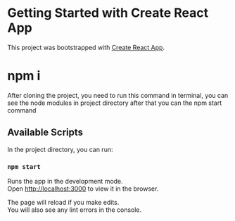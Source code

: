 # Getting Started with Create React App

This project was bootstrapped with [Create React App](https://github.com/facebook/create-react-app).

# npm i

After cloning the project, you need to run this command in terminal, you can see the node modules in project directory after that you can the npm start command

## Available Scripts

In the project directory, you can run:

### `npm start`

Runs the app in the development mode.\
Open [http://localhost:3000](http://localhost:3000) to view it in the browser.

The page will reload if you make edits.\
You will also see any lint errors in the console.






